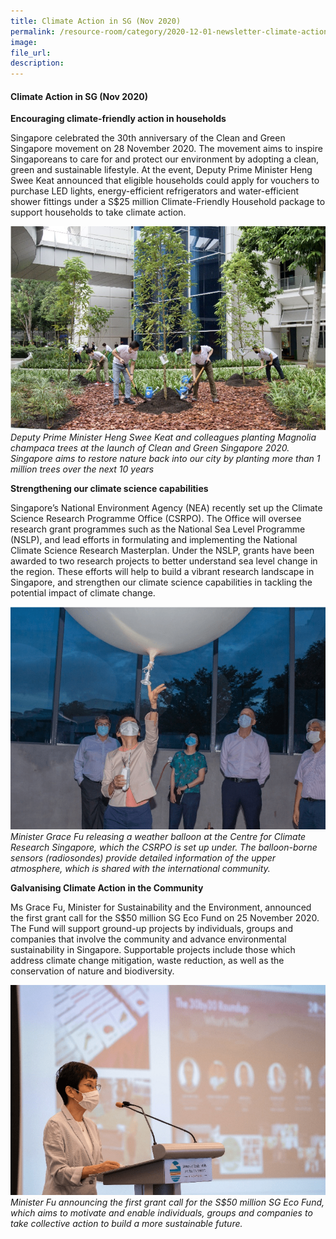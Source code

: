 ```yaml
---  
title: Climate Action in SG (Nov 2020)  
permalink: /resource-room/category/2020-12-01-newsletter-climate-action-in-sg-nov/  
image:  
file_url:  
description:  
---  
```


#### Climate Action in SG (Nov 2020)  

**Encouraging climate-friendly action in households** 

Singapore celebrated the 30th anniversary of the Clean and Green Singapore movement on 28 November 2020. The movement aims to inspire Singaporeans to care for and protect our environment by adopting a clean, green and sustainable lifestyle. At the event, Deputy Prime Minister Heng Swee Keat announced that eligible households could apply for vouchers to purchase LED lights, energy-efficient refrigerators and water-efficient shower fittings under a S$25 million Climate-Friendly Household package to support households to take climate action.  

![](/news/news-images/newsletter-nov-image-1.png)  
*Deputy Prime Minister Heng Swee Keat and colleagues planting Magnolia champaca trees at the launch of Clean and Green Singapore 2020. Singapore aims to restore nature back into our city by planting more than 1 million trees over the next 10 years*  

**Strengthening our climate science capabilities**  

Singapore’s National Environment Agency (NEA) recently set up the Climate Science Research Programme Office (CSRPO). The Office will oversee research grant programmes such as the National Sea Level Programme (NSLP), and lead efforts in formulating and implementing the National Climate Science Research Masterplan. Under the NSLP, grants have been awarded to two research projects to better understand sea level change in the region. These efforts will help to build a vibrant research landscape in Singapore, and strengthen our climate science capabilities in tackling the potential impact of climate change.  

![](/news/news-images/newsletter-nov-image-2.png)  
*Minister Grace Fu releasing a weather balloon at the Centre for Climate Research Singapore, which the CSRPO is set up under. The balloon-borne sensors (radiosondes) provide detailed information of the upper atmosphere, which is shared with the international community.*  

**Galvanising Climate Action in the Community**  

Ms Grace Fu, Minister for Sustainability and the Environment, announced the first grant call for the S$50 million SG Eco Fund on 25 November 2020. The Fund will support ground-up projects by individuals, groups and companies that involve the community and advance environmental sustainability in Singapore. Supportable projects include those which address climate change mitigation, waste reduction, as well as the conservation of nature and biodiversity.  

![](/news/news-images/newsletter-nov-image-3.png)  
*Minister Fu announcing the first grant call for the S$50 million SG Eco Fund, which aims to motivate and enable individuals, groups and companies to take collective action to build a more sustainable future.*  


